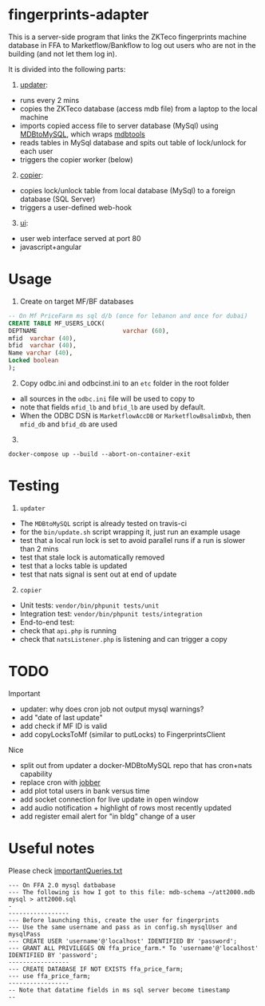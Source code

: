 # fingerprints-adapter
This is a server-side program that links the ZKTeco fingerprints machine database in FFA to Marketflow/Bankflow to log out users who are not in the building (and not let them log in).

It is divided into the following parts:
1. [updater](updater):
 * runs every 2 mins
 * copies the ZKTeco database (access mdb file) from a laptop to the local machine
 * imports copied access file to server database (MySql) using [MDBtoMySQL](https://github.com/shadiakiki1986/MDBtoMySQL), which wraps [mdbtools](https://github.com/brianb/mdbtools)
 * reads tables in MySql database and spits out table of lock/unlock for each user
 * triggers the copier worker (below)
2. [copier](copier):
 * copies lock/unlock table from local database (MySql) to a foreign database (SQL Server)
 * triggers a user-defined web-hook
3. [ui](ui):
 * user web interface served at port 80
 * javascript+angular

# Usage
1. Create on target MF/BF databases
```sql
-- On Mf PriceFarm ms sql d/b (once for lebanon and once for dubai)
CREATE TABLE MF_USERS_LOCK(
DEPTNAME                        varchar (60),
mfid  varchar (40),
bfid  varchar (40),
Name varchar (40),
Locked boolean
);
```
2. Copy odbc.ini and odbcinst.ini to an `etc` folder in the root folder
 * all sources in the `odbc.ini` file will be used to copy to
 * note that fields `mfid_lb` and `bfid_lb` are used by default.
  * When the ODBC DSN is `MarketflowAccDB` or `MarketflowBsalimDxb`, then `mfid_db` and `bfid_db` are used
3.
```
docker-compose up --build --abort-on-container-exit
```

# Testing
1. `updater`
 * The `MDBtoMySQL` script is already tested on travis-ci
 * for the `bin/update.sh` script wrapping it, just run an example usage
  * test that a local run lock is set to avoid parallel runs if a run is slower than 2 mins
  * test that stale lock is automatically removed
  * test that a locks table is updated
  * test that nats signal is sent out at end of update
2. `copier`
 * Unit tests: `vendor/bin/phpunit tests/unit`
 * Integration test: `vendor/bin/phpunit tests/integration`
 * End-to-end test:
  * check that `api.php` is running
  * check that `natsListener.php` is listening and can trigger a copy

# TODO
Important
* updater: why does cron job not output mysql warnings?
* add "date of last update"
* add check if MF ID is valid
* add copyLocksToMf (similar to putLocks) to FingerprintsClient

Nice
* split out from updater a docker-MDBtoMySQL repo that has cron+nats capability
* replace cron with [jobber](https://github.com/dshearer/jobber)
* add plot total users in bank versus time
* add socket connection for live update in open window
 * add audio notification + highlight of rows most recently updated
* add register email alert for "in bldg" change of a user


# Useful notes

Please check [importantQueries.txt](importantQueries.txt)

```
--- On FFA 2.0 mysql datbabase
--- The following is how I got to this file: mdb-schema ~/att2000.mdb mysql > att2000.sql
-
-----------------
--- Before launching this, create the user for fingerprints
--- Use the same username and pass as in config.sh mysqlUser and mysqlPass
--- CREATE USER 'username'@'localhost' IDENTIFIED BY 'password';
--- GRANT ALL PRIVILEGES ON ffa_price_farm.* To 'username'@'localhost' IDENTIFIED BY 'password';
-----------------
--- CREATE DATABASE IF NOT EXISTS ffa_price_farm;
--- use ffa_price_farm;
-----------------
-- Note that datatime fields in ms sql server become timestamp
--
```

